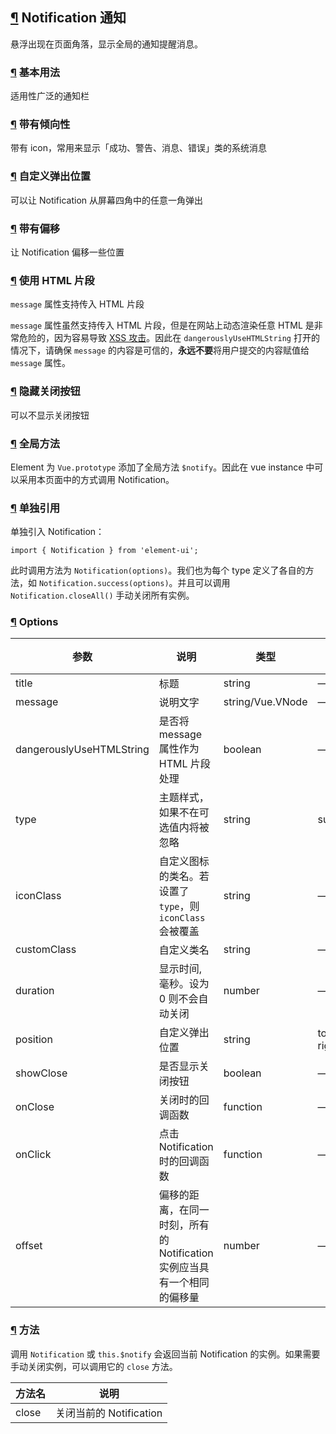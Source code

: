 ## [¶](https://element.eleme.cn/#/zh-CN/component/notification#notification-tong-zhi) Notification 通知

悬浮出现在页面角落，显示全局的通知提醒消息。

### [¶](https://element.eleme.cn/#/zh-CN/component/notification#ji-ben-yong-fa) 基本用法

适用性广泛的通知栏

### [¶](https://element.eleme.cn/#/zh-CN/component/notification#dai-you-qing-xiang-xing) 带有倾向性

带有 icon，常用来显示「成功、警告、消息、错误」类的系统消息

### [¶](https://element.eleme.cn/#/zh-CN/component/notification#zi-ding-yi-dan-chu-wei-zhi) 自定义弹出位置

可以让 Notification 从屏幕四角中的任意一角弹出

### [¶](https://element.eleme.cn/#/zh-CN/component/notification#dai-you-pian-yi) 带有偏移

让 Notification 偏移一些位置

### [¶](https://element.eleme.cn/#/zh-CN/component/notification#shi-yong-html-pian-duan) 使用 HTML 片段

`message` 属性支持传入 HTML 片段

`message` 属性虽然支持传入 HTML 片段，但是在网站上动态渲染任意 HTML 是非常危险的，因为容易导致 [XSS 攻击](https://en.wikipedia.org/wiki/Cross-site_scripting)。因此在 `dangerouslyUseHTMLString` 打开的情况下，请确保 `message` 的内容是可信的，**永远不要**将用户提交的内容赋值给 `message` 属性。

### [¶](https://element.eleme.cn/#/zh-CN/component/notification#yin-cang-guan-bi-an-niu) 隐藏关闭按钮

可以不显示关闭按钮

### [¶](https://element.eleme.cn/#/zh-CN/component/notification#quan-ju-fang-fa) 全局方法

Element 为 `Vue.prototype` 添加了全局方法 `$notify`。因此在 vue instance 中可以采用本页面中的方式调用 Notification。

### [¶](https://element.eleme.cn/#/zh-CN/component/notification#dan-du-yin-yong) 单独引用

单独引入 Notification：

```
import { Notification } from 'element-ui';
```

此时调用方法为 `Notification(options)`。我们也为每个 type 定义了各自的方法，如 `Notification.success(options)`。并且可以调用 `Notification.closeAll()` 手动关闭所有实例。

### [¶](https://element.eleme.cn/#/zh-CN/component/notification#options) Options

| 参数 | 说明 | 类型 | 可选值 | 默认值 |
| --- | --- | --- | --- | --- |
| title | 标题 | string | — | — |
| message | 说明文字 | string/Vue.VNode | — | — |
| dangerouslyUseHTMLString | 是否将 message 属性作为 HTML 片段处理 | boolean | — | false |
| type | 主题样式，如果不在可选值内将被忽略 | string | success/warning/info/error | — |
| iconClass | 自定义图标的类名。若设置了 `type`，则 `iconClass` 会被覆盖 | string | — | — |
| customClass | 自定义类名 | string | — | — |
| duration | 显示时间, 毫秒。设为 0 则不会自动关闭 | number | — | 4500 |
| position | 自定义弹出位置 | string | top-right/top-left/bottom-right/bottom-left | top-right |
| showClose | 是否显示关闭按钮 | boolean | — | true |
| onClose | 关闭时的回调函数 | function | — | — |
| onClick | 点击 Notification 时的回调函数 | function | — | — |
| offset | 偏移的距离，在同一时刻，所有的 Notification 实例应当具有一个相同的偏移量 | number | — | 0 |

### [¶](https://element.eleme.cn/#/zh-CN/component/notification#fang-fa) 方法

调用 `Notification` 或 `this.$notify` 会返回当前 Notification 的实例。如果需要手动关闭实例，可以调用它的 `close` 方法。

| 方法名 | 说明 |
| --- | --- |
| close | 关闭当前的 Notification |